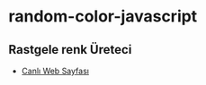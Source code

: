 # random-color-javascript
## Rastgele renk Üreteci
* [Canlı Web Sayfası](http://rastgele-renk-enespolat.surge.sh/)
